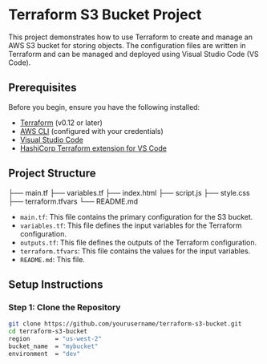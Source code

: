 # Terraform S3 Bucket Project

This project demonstrates how to use Terraform to create and manage an AWS S3 bucket for storing objects. The configuration files are written in Terraform and can be managed and deployed using Visual Studio Code (VS Code).

## Prerequisites

Before you begin, ensure you have the following installed:

- [Terraform](https://www.terraform.io/downloads.html) (v0.12 or later)
- [AWS CLI](https://aws.amazon.com/cli/) (configured with your credentials)
- [Visual Studio Code](https://code.visualstudio.com/)
- [HashiCorp Terraform extension for VS Code](https://marketplace.visualstudio.com/items?itemName=HashiCorp.terraform)

## Project Structure

├── main.tf
├── variables.tf
├── index.html
├── script.js
├── style.css
├── terraform.tfvars
└── README.md

- `main.tf`: This file contains the primary configuration for the S3 bucket.
- `variables.tf`: This file defines the input variables for the Terraform configuration.
- `outputs.tf`: This file defines the outputs of the Terraform configuration.
- `terraform.tfvars`: This file contains the values for the input variables.
- `README.md`: This file.

## Setup Instructions

### Step 1: Clone the Repository

```sh
git clone https://github.com/yourusername/terraform-s3-bucket.git
cd terraform-s3-bucket
region       = "us-west-2"
bucket_name  = "mybucket"
environment  = "dev"

